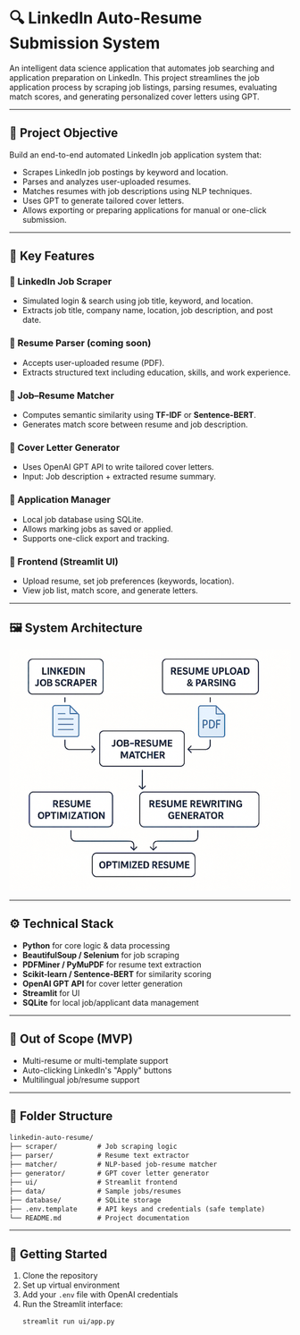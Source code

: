 # 🔍 LinkedIn Auto-Resume Submission System

An intelligent data science application that automates job searching and application preparation on LinkedIn. This project streamlines the job application process by scraping job listings, parsing resumes, evaluating match scores, and generating personalized cover letters using GPT.

---

## 🎯 Project Objective

Build an end-to-end automated LinkedIn job application system that:

- Scrapes LinkedIn job postings by keyword and location.
- Parses and analyzes user-uploaded resumes.
- Matches resumes with job descriptions using NLP techniques.
- Uses GPT to generate tailored cover letters.
- Allows exporting or preparing applications for manual or one-click submission.

---

## 🧠 Key Features

### 🔹 LinkedIn Job Scraper
- Simulated login & search using job title, keyword, and location.
- Extracts job title, company name, location, job description, and post date.

### 🔹 Resume Parser (coming soon)
- Accepts user-uploaded resume (PDF).
- Extracts structured text including education, skills, and work experience.

### 🔹 Job–Resume Matcher
- Computes semantic similarity using **TF-IDF** or **Sentence-BERT**.
- Generates match score between resume and job description.

### 🔹 Cover Letter Generator
- Uses OpenAI GPT API to write tailored cover letters.
- Input: Job description + extracted resume summary.

### 🔹 Application Manager
- Local job database using SQLite.
- Allows marking jobs as saved or applied.
- Supports one-click export and tracking.

### 🔹 Frontend (Streamlit UI)
- Upload resume, set job preferences (keywords, location).
- View job list, match score, and generate letters.

---

## 🖼️ System Architecture

![Flowchart](./flowchart.png)

---

## ⚙️ Technical Stack

- **Python** for core logic & data processing
- **BeautifulSoup / Selenium** for job scraping
- **PDFMiner / PyMuPDF** for resume text extraction
- **Scikit-learn / Sentence-BERT** for similarity scoring
- **OpenAI GPT API** for cover letter generation
- **Streamlit** for UI
- **SQLite** for local job/applicant data management

---

## 🚧 Out of Scope (MVP)

- Multi-resume or multi-template support
- Auto-clicking LinkedIn's "Apply" buttons
- Multilingual job/resume support

---

## 📁 Folder Structure

```plaintext
linkedin-auto-resume/
├── scraper/          # Job scraping logic
├── parser/           # Resume text extractor
├── matcher/          # NLP-based job-resume matcher
├── generator/        # GPT cover letter generator
├── ui/               # Streamlit frontend
├── data/             # Sample jobs/resumes
├── database/         # SQLite storage
├── .env.template     # API keys and credentials (safe template)
└── README.md         # Project documentation

```
---

## 🚀 Getting Started

1. Clone the repository
2. Set up virtual environment
3. Add your `.env` file with OpenAI credentials
4. Run the Streamlit interface:
   ```bash
   streamlit run ui/app.py
